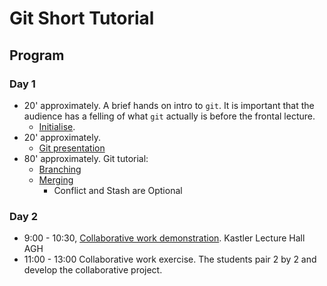 # Git Short Tutorial

## Program

### Day 1

 - 20' approximately. A brief hands on intro to `git`. It is important that the audience has a felling of what `git` actually is before the frontal lecture. 
   - [Initialise](https://github.com/bagustris/git-short/blob/master/basic_git/initialize.md).
 - 20' approximately. 
   - [Git presentation](https://github.com/bagustris/git-short/blob/master/basic_git/basic_git_frontal_short.pdf)
 - 80' approximately. Git tutorial:
   - [Branching](https://github.com/bagustris/git-short/blob/master/basic_git/branching.md)
   - [Merging](https://github.com/bagustris/git-short/blob/master/basic_git/merging.md)
      - Conflict and Stash are Optional

### Day 2

 - 9:00 - 10:30, [Collaborative work demonstration](https://github.com/nicolacavallini/codata/tree/master/collaborative_git). Kastler Lecture Hall AGH
 - 11:00 - 13:00 Collaborative work exercise. The students pair 2 by 2 and develop the collaborative project.
